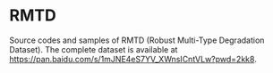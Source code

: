 # RMTD
Source codes and samples of RMTD (Robust Multi-Type Degradation Dataset).
The complete dataset is available at https://pan.baidu.com/s/1mJNE4eS7YV_XWnsICntVLw?pwd=2kk8.
